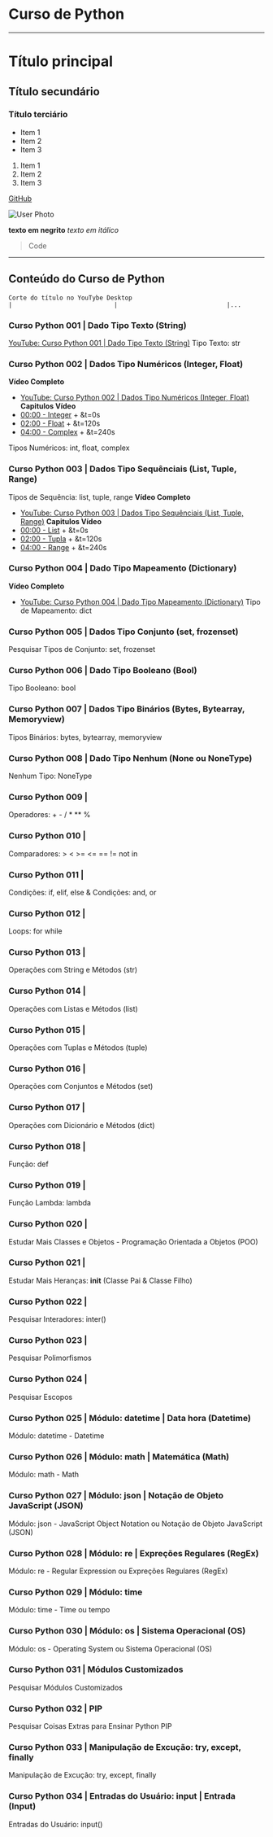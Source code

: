 # Curso de Python

----------------------------------------------------------------------------------------------------

# Título principal
## Título secundário
### Título terciário

- Item 1
- Item 2
- Item 3

1. Item 1
2. Item 2
3. Item 3

[GitHub](https://github.com/Leonardo-Nunes-Armelim)

![User Photo](https://avatars.githubusercontent.com/u/57201164?v=4)

**texto em negrito**
*texto em itálico*

> Code

----------------------------------------------------------------------------------------------------


## Conteúdo do Curso de Python

    Corte do título no YouTybe Desktop
    |                            |                              |...
### Curso Python 001 | Dado Tipo Texto (String)
[YouTube: Curso Python 001 | Dado Tipo Texto (String)](https://github.com/Leonardo-Nunes-Armelim)
Tipo Texto: str

### Curso Python 002 | Dados Tipo Numéricos (Integer, Float)
**Vídeo Completo**
- [YouTube: Curso Python 002 | Dados Tipo Numéricos (Integer, Float)](https://github.com/Leonardo-Nunes-Armelim)
**Capitulos Vídeo**
- [00:00 - Integer](https://github.com/Leonardo-Nunes-Armelim) + &t=0s
- [02:00 - Float](https://github.com/Leonardo-Nunes-Armelim) + &t=120s
- [04:00 - Complex](https://github.com/Leonardo-Nunes-Armelim) + &t=240s

Tipos Numéricos: int, float, complex

### Curso Python 003 | Dados Tipo Sequênciais (List, Tuple, Range)
Tipos de Sequência: list, tuple, range
**Vídeo Completo**
- [YouTube: Curso Python 003 | Dados Tipo Sequênciais (List, Tuple, Range)](https://github.com/Leonardo-Nunes-Armelim)
**Capitulos Vídeo**
- [00:00 - List](https://github.com/Leonardo-Nunes-Armelim) + &t=0s
- [02:00 - Tupla](https://github.com/Leonardo-Nunes-Armelim) + &t=120s
- [04:00 - Range](https://github.com/Leonardo-Nunes-Armelim) + &t=240s

### Curso Python 004 | Dado Tipo Mapeamento (Dictionary)
**Vídeo Completo**
- [YouTube: Curso Python 004 | Dado Tipo Mapeamento (Dictionary)](https://github.com/Leonardo-Nunes-Armelim)
Tipo de Mapeamento: dict

### Curso Python 005 | Dados Tipo Conjunto (set, frozenset)
Pesquisar
Tipos de Conjunto: set, frozenset

### Curso Python 006 | Dado Tipo Booleano (Bool)
Tipo Booleano: bool

### Curso Python 007 | Dados Tipo Binários (Bytes, Bytearray, Memoryview)
Tipos Binários: bytes, bytearray, memoryview

### Curso Python 008 | Dado Tipo Nenhum (None ou NoneType)
Nenhum Tipo: NoneType

### Curso Python 009 |
Operadores: + - / * ** %

### Curso Python 010 |
Comparadores: > < >= <= == != not in

### Curso Python 011 |
Condições: if, elif, else & Condições: and, or

### Curso Python 012 |
Loops: for while

### Curso Python 013 |
Operações com String e Métodos (str)

### Curso Python 014 |
Operações com Listas e Métodos (list)

### Curso Python 015 |
Operações com Tuplas e Métodos (tuple)

### Curso Python 016 |
Operações com Conjuntos e Métodos (set)

### Curso Python 017 |
Operações com Dicionário e Métodos (dict)

### Curso Python 018 |
Função: def

### Curso Python 019 |
Função Lambda: lambda

### Curso Python 020 |
Estudar Mais
Classes e Objetos - Programação Orientada a Objetos (POO)

### Curso Python 021 |
Estudar Mais
Heranças: __init__ (Classe Pai & Classe Filho)

### Curso Python 022 |
Pesquisar
Interadores: inter()

### Curso Python 023 |
Pesquisar
Polimorfismos

### Curso Python 024 |
Pesquisar
Escopos

### Curso Python 025 | Módulo: datetime | Data hora (Datetime)
Módulo: datetime - Datetime

### Curso Python 026 | Módulo: math | Matemática (Math)
Módulo: math - Math

### Curso Python 027 | Módulo: json | Notação de Objeto JavaScript (JSON)
Módulo: json - JavaScript Object Notation ou Notação de Objeto JavaScript (JSON)

### Curso Python 028 | Módulo: re | Expreções Regulares (RegEx)
Módulo: re - Regular Expression ou Expreções Regulares (RegEx)

### Curso Python 029 | Módulo: time
Módulo: time - Time ou tempo

### Curso Python 030 | Módulo: os | Sistema Operacional (OS)
Módulo: os - Operating System ou Sistema Operacional (OS)

### Curso Python 031 | Módulos Customizados
Pesquisar
Módulos Customizados

### Curso Python 032 | PIP
Pesquisar Coisas Extras para Ensinar
Python PIP

### Curso Python 033 | Manipulação de Excução: try, except, finally
Manipulação de Excução: try, except, finally

### Curso Python 034 | Entradas do Usuário: input | Entrada (Input)
Entradas do Usuário: input()